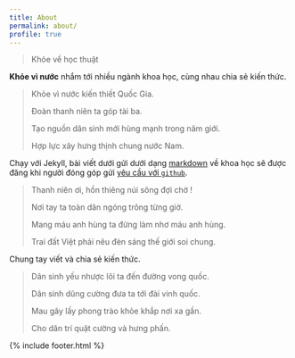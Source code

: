 ```yaml
---
title: About
permalink: about/
profile: true
---
```


> Khỏe về học thuật

**Khỏe vì nước** nhắm tới nhiều ngành khoa học, cùng nhau chia sẻ kiến thức.

> Khỏe vì nước kiến thiết Quốc Gia.
>
> Đoàn thanh niên ta góp tài ba.
>
> Tạo nguồn dân sinh mới hùng mạnh trong năm giới.
>
> Hợp lực xây hưng thịnh chung nước Nam.

Chạy với Jekyll, bài viết dưới gửi dưới dạng [markdown](https://guides.github.com/features/mastering-markdown/) về  khoa học sẽ được đăng khi người đóng góp gửi [yêu cầu với `github`](https://github.com/kklot/nghiencuu/pulls
).

> Thanh niên ơi, hồn thiêng núi sông đợi chờ !
>
> Nơi tay ta toàn dân ngóng trông từng giờ.
>
> Mang máu anh hùng ta đừng làm nhơ máu anh hùng.
>
> Trai đất Việt phải nêu đèn sáng thế giới soi chung.

Chung tay viết và chia sẻ kiến thức.

> Dân sinh yếu nhược lôi ta đến đường vong quốc.
>
> Dân sinh dũng cường đưa ta tới đài vinh quốc.
>
> Mau gây lấy phong trào khỏe khắp nơi xa gần.
>
> Cho dân trí quật cường và hưng phấn.


{% include footer.html %}
